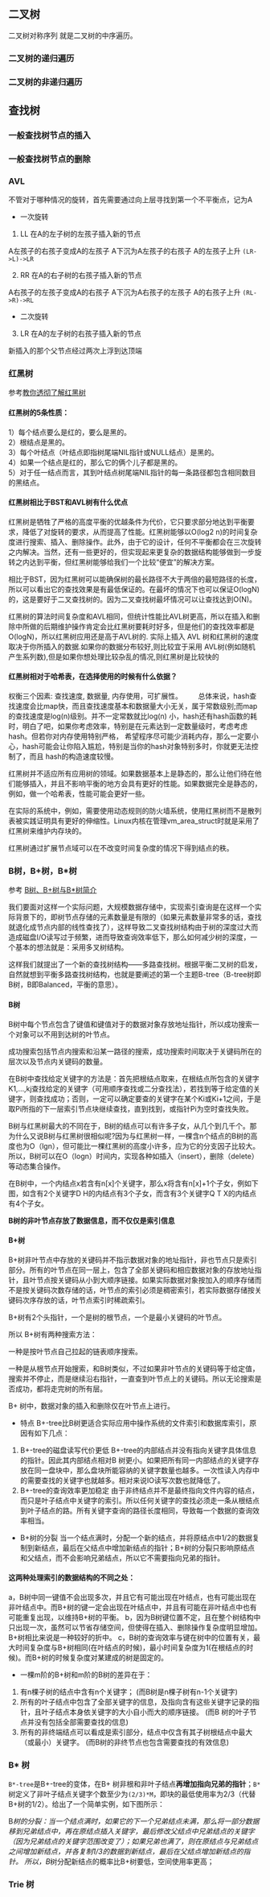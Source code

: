 ## 二叉树

二叉树对称序列 就是二叉树的中序遍历。

### 二叉树的递归遍历

### 二叉树的非递归遍历


## 查找树

### 一般查找树节点的插入

### 一般查找树节点的删除

### AVL 
不管对于哪种情况的旋转，首先需要通过向上层寻找到第一个不平衡点，记为A

* 一次旋转
1. LL
在A的左子树的左孩子插入新的节点

A左孩子的右孩子变成A的左孩子   A下沉为A左孩子的右孩子  A的左孩子上升 `(LR->L)->LR`

2. RR
在A的右子树的右孩子插入新的节点

A右孩子的左孩子变成A的右孩子   A下沉为A右孩子的左孩子  A的右孩子上升 `(RL->R)->RL`

* 二次旋转
3. LR
在A的左子树的右孩子插入新的节点

新插入的那个父节点经过两次上浮到达顶端

### 红黑树
参考[教你透彻了解红黑树](https://github.com/julycoding/The-Art-Of-Programming-By-July/blob/master/ebook/zh/03.01.md)
#### 红黑树的5条性质：

1）每个结点要么是红的，要么是黑的。  
2）根结点是黑的。  
3）每个叶结点（叶结点即指树尾端NIL指针或NULL结点）是黑的。  
4）如果一个结点是红的，那么它的俩个儿子都是黑的。  
5）对于任一结点而言，其到叶结点树尾端NIL指针的每一条路径都包含相同数目的黑结点。

#### 红黑树相比于BST和AVL树有什么优点

红黑树是牺牲了严格的高度平衡的优越条件为代价，它只要求部分地达到平衡要求，降低了对旋转的要求，从而提高了性能。红黑树能够以O(log2 n)的时间复杂度进行搜索、插入、删除操作。此外，由于它的设计，任何不平衡都会在三次旋转之内解决。当然，还有一些更好的，但实现起来更复杂的数据结构能够做到一步旋转之内达到平衡，但红黑树能够给我们一个比较“便宜”的解决方案。

相比于BST，因为红黑树可以能确保树的最长路径不大于两倍的最短路径的长度，所以可以看出它的查找效果是有最低保证的。在最坏的情况下也可以保证O(logN)的，这是要好于二叉查找树的。因为二叉查找树最坏情况可以让查找达到O(N)。

红黑树的算法时间复杂度和AVL相同，但统计性能比AVL树更高，所以在插入和删除中所做的后期维护操作肯定会比红黑树要耗时好多，但是他们的查找效率都是O(logN)，所以红黑树应用还是高于AVL树的. 实际上插入 AVL 树和红黑树的速度取决于你所插入的数据.如果你的数据分布较好,则比较宜于采用 AVL树(例如随机产生系列数),但是如果你想处理比较杂乱的情况,则红黑树是比较快的


#### 红黑树相对于哈希表，在选择使用的时候有什么依据？

权衡三个因素: 查找速度, 数据量, 内存使用，可扩展性。
　　总体来说，hash查找速度会比map快，而且查找速度基本和数据量大小无关，属于常数级别;而map的查找速度是log(n)级别。并不一定常数就比log(n) 小，hash还有hash函数的耗时，明白了吧，如果你考虑效率，特别是在元素达到一定数量级时，考虑考虑hash。但若你对内存使用特别严格， 希望程序尽可能少消耗内存，那么一定要小心，hash可能会让你陷入尴尬，特别是当你的hash对象特别多时，你就更无法控制了，而且 hash的构造速度较慢。

红黑树并不适应所有应用树的领域。如果数据基本上是静态的，那么让他们待在他们能够插入，并且不影响平衡的地方会具有更好的性能。如果数据完全是静态的，例如，做一个哈希表，性能可能会更好一些。

在实际的系统中，例如，需要使用动态规则的防火墙系统，使用红黑树而不是散列表被实践证明具有更好的伸缩性。Linux内核在管理vm_area_struct时就是采用了红黑树来维护内存块的。

红黑树通过扩展节点域可以在不改变时间复杂度的情况下得到结点的秩。

### B树，B+树，B*树 
参考 [B树、B+树与B*树简介](http://neoremind.com/2012/02/b%E6%A0%91%E3%80%81b%E6%A0%91%E4%B8%8Eb%E6%A0%91%E7%AE%80%E4%BB%8B/)

我们要面对这样一个实际问题，大规模数据存储中，实现索引查询是在这样一个实际背景下的，即树节点存储的元素数量是有限的（如果元素数量非常多的话，查找就退化成节点内部的线性查找了），这样导致二叉查找树结构由于树的深度过大而造成磁盘I/O读写过于频繁，进而导致查询效率低下，那么如何减少树的深度，一个基本的想法就是：采用多叉树结构。

这样我们就提出了一个新的查找树结构——多路查找树。根据平衡二叉树的启发，自然就想到平衡多路查找树结构，也就是要阐述的第一个主题B-tree（B-tree树即B树，B即Balanced，平衡的意思）。

#### B树

B树中每个节点包含了键值和键值对于的数据对象存放地址指针，所以成功搜索一个对象可以不用到达树的叶节点。

成功搜索包括节点内搜索和沿某一路径的搜索，成功搜索时间取决于关键码所在的层次以及节点内关键码的数量。

在B树中查找给定关键字的方法是：首先把根结点取来，在根结点所包含的关键字K1,…,kj查找给定的关键字（可用顺序查找或二分查找法），若找到等于给定值的关键字，则查找成功；否则，一定可以确定要查的关键字在某个Ki或Ki+1之间，于是取Pi所指的下一层索引节点块继续查找，直到找到，或指针Pi为空时查找失败。


B树与红黑树最大的不同在于，B树的结点可以有许多子女，从几个到几千个。那为什么又说B树与红黑树很相似呢?因为与红黑树一样，一棵含n个结点的B树的高度也为O（lgn），但可能比一棵红黑树的高度小许多，应为它的分支因子比较大。所以，B树可以在O（logn）时间内，实现各种如插入（insert），删除（delete）等动态集合操作。
 
在B树中，一个内结点x若含有n[x]个关键字，那么x将含有n[x]+1个子女，例如下图，如含有2个关键字D H的内结点有3个子女，而含有3个关键字Q T X的内结点有4个子女。


**B树的非叶节点存放了数据信息，而不仅仅是索引信息**

#### B+树
B+树非叶节点中存放的关键码并不指示数据对象的地址指针，非也节点只是索引部分。所有的叶节点在同一层上，包含了全部关键码和相应数据对象的存放地址指针，且叶节点按关键码从小到大顺序链接。如果实际数据对象按加入的顺序存储而不是按关键码次数存储的话，叶节点的索引必须是稠密索引，若实际数据存储按关键码次序存放的话，叶节点索引时稀疏索引。

B+树有2个头指针，一个是树的根节点，一个是最小关键码的叶节点。

所以 B+树有两种搜索方法：

一种是按叶节点自己拉起的链表顺序搜索。

一种是从根节点开始搜索，和B树类似，不过如果非叶节点的关键码等于给定值，搜索并不停止，而是继续沿右指针，一直查到叶节点上的关键码。所以无论搜索是否成功，都将走完树的所有层。

B+ 树中，数据对象的插入和删除仅在叶节点上进行。

* 特点
B+-tree比B树更适合实际应用中操作系统的文件索引和数据库索引，原因有如下几点：
1) B+-tree的磁盘读写代价更低
B+-tree的内部结点并没有指向关键字具体信息的指针。因此其内部结点相对B 树更小。如果把所有同一内部结点的关键字存放在同一盘块中，那么盘块所能容纳的关键字数量也越多。一次性读入内存中的需要查找的关键字也就越多。相对来说IO读写次数也就降低了。
2) B+-tree的查询效率更加稳定
由于非终结点并不是最终指向文件内容的结点，而只是叶子结点中关键字的索引。所以任何关键字的查找必须走一条从根结点到叶子结点的路。所有关键字查询的路径长度相同，导致每一个数据的查询效率相当。

* B+树的分裂
当一个结点满时，分配一个新的结点，并将原结点中1/2的数据复制到新结点，最后在父结点中增加新结点的指针；B+树的分裂只影响原结点和父结点，而不会影响兄弟结点，所以它不需要指向兄弟的指针。

#### 这两种处理索引的数据结构的不同之处：
a，B树中同一键值不会出现多次，并且它有可能出现在叶结点，也有可能出现在非叶结点中。而B+树的键一定会出现在叶结点中，并且有可能在非叶结点中也有可能重复出现，以维持B+树的平衡。
b，因为B树键位置不定，且在整个树结构中只出现一次，虽然可以节省存储空间，但使得在插入、删除操作复杂度明显增加。B+树相比来说是一种较好的折中。
c，B树的查询效率与键在树中的位置有关，最大时间复杂度与B+树相同(在叶结点的时候)，最小时间复杂度为1(在根结点的时候)。而B+树的时候复杂度对某建成的树是固定的。

* 一棵m阶的B+树和m阶的B树的差异在于：
1. 有n棵子树的结点中含有n个关键字； (而B树是n棵子树有n-1个关键字)
2. 所有的叶子结点中包含了全部关键字的信息，及指向含有这些关键字记录的指针，且叶子结点本身依关键字的大小自小而大的顺序链接。 (而B 树的叶子节点并没有包括全部需要查找的信息)
3. 所有的非终端结点可以看成是索引部分，结点中仅含有其子树根结点中最大（或最小）关键字。 (而B树的非终节点也包含需要查找的有效信息)

### B* 树
`B*-tree`是B+-tree的变体，在B+ 树非根和非叶子结点**再增加指向兄弟的指针**；`B*`树定义了非叶子结点关键字个数至少为`(2/3)*M`，即块的最低使用率为2/3（代替B+树的1/2）。给出了一个简单实例，如下图所示：
 
B*树的分裂：当一个结点满时，如果它的下一个兄弟结点未满，那么将一部分数据移到兄弟结点中，再在原结点插入关键字，最后修改父结点中兄弟结点的关键字（因为兄弟结点的关键字范围改变了）；如果兄弟也满了，则在原结点与兄弟结点之间增加新结点，并各复制1/3的数据到新结点，最后在父结点增加新结点的指针。
所以，B*树分配新结点的概率比B+树要低，空间使用率更高；




### Trie 树
